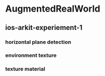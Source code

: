 #  AugmentedRealWorld

## ios-arkit-experiement-1

### horizontal plane detection
### environment texture
### texture material


